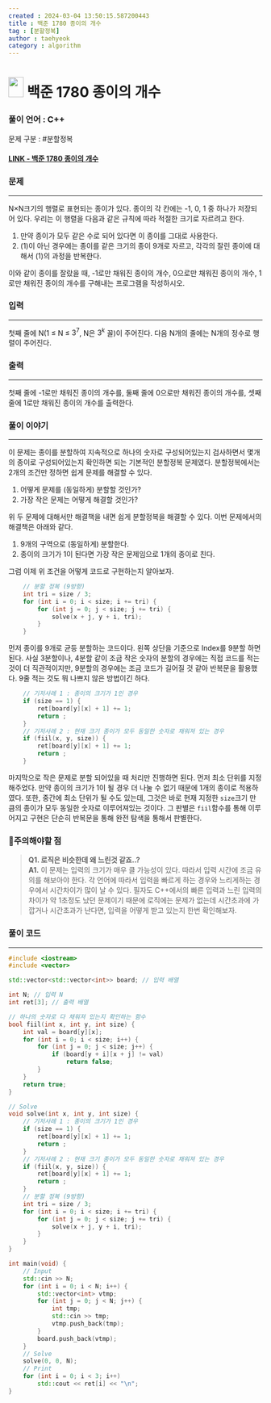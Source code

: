 ```yaml
---
created : 2024-03-04 13:50:15.587200443
title : 백준 1780 종이의 개수
tag : [분할정복]
author : taehyeok
category : algorithm
---
```

# <img src="https://d2gd6pc034wcta.cloudfront.net/tier/9.svg" width="30" height="40"> 백준 1780 종이의 개수


### 풀이 언어 : C++

문제 구분 : #분할정복
#### [LINK - 백준 1780 종이의 개수](https://www.acmicpc.net/problem/1780)

### 문제

<hr>

N×N크기의 행렬로 표현되는 종이가 있다. 종이의 각 칸에는 -1, 0, 1 중 하나가 저장되어 있다. 우리는 이 행렬을 다음과 같은 규칙에 따라 적절한 크기로 자르려고 한다.

1. 만약 종이가 모두 같은 수로 되어 있다면 이 종이를 그대로 사용한다.
2. (1)이 아닌 경우에는 종이를 같은 크기의 종이 9개로 자르고, 각각의 잘린 종이에 대해서 (1)의 과정을 반복한다.

이와 같이 종이를 잘랐을 때, -1로만 채워진 종이의 개수, 0으로만 채워진 종이의 개수, 1로만 채워진 종이의 개수를 구해내는 프로그램을 작성하시오.


### 입력

<hr>

첫째 줄에 N(1 ≤ N ≤ $3^7$, N은 $3^k$ 꼴)이 주어진다. 다음 N개의 줄에는 N개의 정수로 행렬이 주어진다.

### 출력

<hr>

첫째 줄에 -1로만 채워진 종이의 개수를, 둘째 줄에 0으로만 채워진 종이의 개수를, 셋째 줄에 1로만 채워진 종이의 개수를 출력한다.

### 풀이 이야기

<hr>

이 문제는 종이를 분할하여 지속적으로 하나의 숫자로 구성되어있는지 검사하면서 몇개의 종이로 구성되어있는지 확인하면 되는 기본적인 분할정복 문제였다. 분할정복에서는 2개의 조건만 정하면 쉽게 문제를 해결할 수 있다.

1. 어떻게 문제를 (동일하게) 분할할 것인가?
2. 가장 작은 문제는 어떻게 해결할 것인가?

위 두 문제에 대해서만 해결책을 내면 쉽게 분할정복을 해결할 수 있다. 이번 문제에서의 해결책은 아래와 같다.

1. 9개의 구역으로 (동일하게) 분할한다.
2. 종이의 크기가 1이 된다면 가장 작은 문제임으로 1개의 종이로 친다.

그럼 이제 위 조건을 어떻게 코드로 구현하는지 알아보자.
```c++
    // 분할 정복 (9방향)
    int tri = size / 3;
    for (int i = 0; i < size; i += tri) {
        for (int j = 0; j < size; j += tri) {
            solve(x + j, y + i, tri);
        }
    }
```
먼저 종이를 9개로 균등 분할하는 코드이다. 왼쪽 상단을 기준으로 Index를 9분할 하면된다. 사실 3분할이나, 4분할 같이 조금 작은 숫자의 분할의 경우에는 직접 코드를 적는 것이 더 직관적이지만, 9분할의 경우에는 조금 코드가 길어질 것 같아 반복문을 활용했다. 9줄 적는 것도 뭐 나쁘지 않은 방법이긴 하다.

```c++
    // 기저사례 1 : 종이의 크기가 1인 경우
    if (size == 1) {
        ret[board[y][x] + 1] += 1;
        return ;
    }
    // 기저사례 2 : 현재 크기 종이가 모두 동일한 숫자로 채워져 있는 경우
    if (fiil(x, y, size)) {
        ret[board[y][x] + 1] += 1;
        return ;
    }
```
마지막으로 작은 문제로 분할 되어있을 때 처리만 진행하면 된다. 먼저 최소 단위를 지정해주었다. 만약 종이의 크기가 1이 될 경우 더 나눌 수 없기 때문에 1개의 종이로 적용하였다. 또한, 중간에 최소 단위가 될 수도 있는데, 그것은 바로 현재 지정한 `size`크기 만큼의 종이가 모두 동일한 숫자로 이루어져있는 것이다. 그 판별은 `fiil`함수를 통해 이루어지고 구현은 단순히 반복문을 통해 완전 탐색을 통해서 판별한다.

### 🚨주의해야할 점
>**Q1. 로직은 비슷한데 왜 느린것 같죠..?**  
>**A1.** 이 문제는 입력의 크기가 매우 클 가능성이 있다. 따라서 입력 시간에 조금 유의를 해보아야 한다. 각 언어에 따라서 입력을 빠르게 하는 경우와 느리게하는 경우에서 시간차이가 많이 날 수 있다. 필자도 C++에서의 빠른 입력과 느린 입력의 차이가 약 1초정도 났던 문제이기 때문에 로직에는 문제가 없는데 시간초과에 가깝거나 시간초과가 난다면, 입력을 어떻게 받고 있는지 한번 확인해보자.


### 풀이 코드

<hr>


``` c++
#include <iostream>
#include <vector>

std::vector<std::vector<int>> board; // 입력 배열

int N; // 입력 N
int ret[3]; // 출력 배열

// 하나의 숫자로 다 채워져 있는지 확인하는 함수
bool fiil(int x, int y, int size) {
    int val = board[y][x];
    for (int i = 0; i < size; i++) {
        for (int j = 0; j < size; j++) {
            if (board[y + i][x + j] != val)
                return false;
        }
    }
    return true;
}

// Solve
void solve(int x, int y, int size) {
    // 기저사례 1 : 종이의 크기가 1인 경우
    if (size == 1) {
        ret[board[y][x] + 1] += 1;
        return ;
    }
    // 기저사례 2 : 현재 크기 종이가 모두 동일한 숫자로 채워져 있는 경우
    if (fiil(x, y, size)) {
        ret[board[y][x] + 1] += 1;
        return ;
    }
    // 분할 정복 (9방향)
    int tri = size / 3;
    for (int i = 0; i < size; i += tri) {
        for (int j = 0; j < size; j += tri) {
            solve(x + j, y + i, tri);
        }
    }
}

int main(void) {
    // Input
    std::cin >> N;
    for (int i = 0; i < N; i++) {
        std::vector<int> vtmp;
        for (int j = 0; j < N; j++) {
            int tmp;
            std::cin >> tmp;
            vtmp.push_back(tmp);
        }
        board.push_back(vtmp);
    }
    // Solve
    solve(0, 0, N);
    // Print
    for (int i = 0; i < 3; i++)
        std::cout << ret[i] << "\n";
}
```
